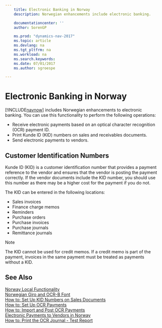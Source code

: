 ```yaml
---
    title: Electronic Banking in Norway
    description: Norwegian enhancements include electronic banking.

    documentationcenter: ''
    author: SorenGP

    ms.prod: "dynamics-nav-2017"
    ms.topic: article
    ms.devlang: na
    ms.tgt_pltfrm: na
    ms.workload: na
    ms.search.keywords:
    ms.date: 07/01/2017
    ms.author: sgroespe

---
```

# Electronic Banking in Norway
[!INCLUDE[navnow](../../includes/navnow_md.md)] includes Norwegian enhancements to electronic banking. You can use this functionality to perform the following operations:  

- Receive electronic payments based on an optical character recognition (OCR) payment ID.  
- Print Kunde ID (KID) numbers on sales and receivables documents.  
- Send electronic payments to vendors.  

## Customer Identification Numbers  
 Kunde ID (KID) is a customer identification number that provides a payment reference to the vendor and ensures that the vendor is posting the payment correctly. If the vendor documents include the KID number, you should use this number as there may be a higher cost for the payment if you do not.  

 The KID can be entered in the following locations:  

- Sales invoices  
- Finance charge memos  
- Reminders  
- Purchase orders  
- Purchase invoices  
- Purchase journals  
- Remittance journals  

> [!NOTE]  
>  The KID cannot be used for credit memos. If a credit memo is part of the payment, invoices in the same payment must be treated as payments without a KID.  

## See Also  
 [Norway Local Functionality](norway-local-functionality.md)   
 [Norwegian Giro and OCR-B Font](norwegian-giro-and-ocr-b-font.md)   
 [How to: Set Up KID Numbers on Sales Documents](how-to-set-up-kid-numbers-on-sales-documents.md)   
 [How to: Set Up OCR Payments](how-to-set-up-ocr-payments.md)   
 [How to: Import and Post OCR Payments](how-to-import-and-post-ocr-payments.md)   
 [Electronic Payments to Vendors in Norway](electronic-payments-to-vendors-in-norway.md)   
 [How to: Print the OCR Journal - Test Report](how-to-print-the-ocr-journal-test-report.md)

